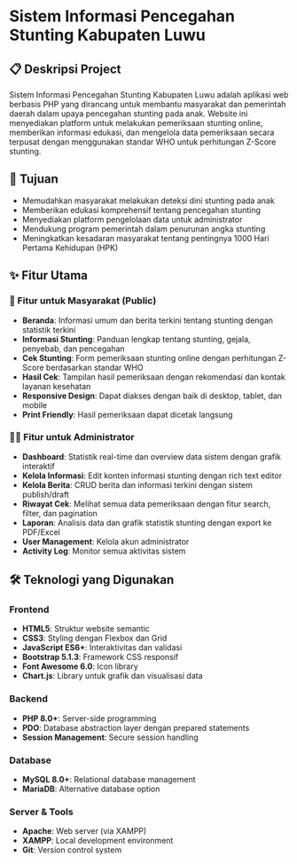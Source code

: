 # Sistem Informasi Pencegahan Stunting Kabupaten Luwu

## 📋 Deskripsi Project

Sistem Informasi Pencegahan Stunting Kabupaten Luwu adalah aplikasi web berbasis PHP yang dirancang untuk membantu masyarakat dan pemerintah daerah dalam upaya pencegahan stunting pada anak. Website ini menyediakan platform untuk melakukan pemeriksaan stunting online, memberikan informasi edukasi, dan mengelola data pemeriksaan secara terpusat dengan menggunakan standar WHO untuk perhitungan Z-Score stunting.

## 🎯 Tujuan

- Memudahkan masyarakat melakukan deteksi dini stunting pada anak
- Memberikan edukasi komprehensif tentang pencegahan stunting  
- Menyediakan platform pengelolaan data untuk administrator
- Mendukung program pemerintah dalam penurunan angka stunting
- Meningkatkan kesadaran masyarakat tentang pentingnya 1000 Hari Pertama Kehidupan (HPK)

## ✨ Fitur Utama

### 👥 Fitur untuk Masyarakat (Public)
- **Beranda**: Informasi umum dan berita terkini tentang stunting dengan statistik terkini
- **Informasi Stunting**: Panduan lengkap tentang stunting, gejala, penyebab, dan pencegahan
- **Cek Stunting**: Form pemeriksaan stunting online dengan perhitungan Z-Score berdasarkan standar WHO
- **Hasil Cek**: Tampilan hasil pemeriksaan dengan rekomendasi dan kontak layanan kesehatan
- **Responsive Design**: Dapat diakses dengan baik di desktop, tablet, dan mobile
- **Print Friendly**: Hasil pemeriksaan dapat dicetak langsung

### 👨‍💼 Fitur untuk Administrator
- **Dashboard**: Statistik real-time dan overview data sistem dengan grafik interaktif
- **Kelola Informasi**: Edit konten informasi stunting dengan rich text editor
- **Kelola Berita**: CRUD berita dan informasi terkini dengan sistem publish/draft
- **Riwayat Cek**: Melihat semua data pemeriksaan dengan fitur search, filter, dan pagination
- **Laporan**: Analisis data dan grafik statistik stunting dengan export ke PDF/Excel
- **User Management**: Kelola akun administrator
- **Activity Log**: Monitor semua aktivitas sistem

## 🛠️ Teknologi yang Digunakan

### Frontend
- **HTML5**: Struktur website semantic
- **CSS3**: Styling dengan Flexbox dan Grid
- **JavaScript ES6+**: Interaktivitas dan validasi
- **Bootstrap 5.1.3**: Framework CSS responsif
- **Font Awesome 6.0**: Icon library
- **Chart.js**: Library untuk grafik dan visualisasi data

### Backend  
- **PHP 8.0+**: Server-side programming
- **PDO**: Database abstraction layer dengan prepared statements
- **Session Management**: Secure session handling

### Database
- **MySQL 8.0+**: Relational database management
- **MariaDB**: Alternative database option

### Server & Tools
- **Apache**: Web server (via XAMPP)
- **XAMPP**: Local development environment
- **Git**: Version control system

